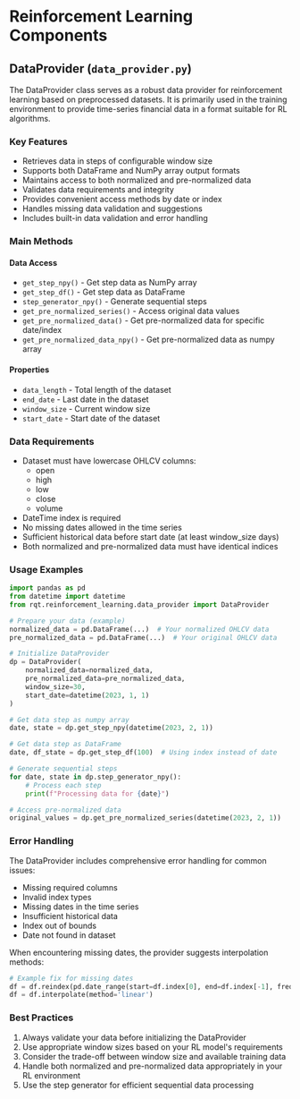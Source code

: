 # Reinforcement Learning Components

## DataProvider (`data_provider.py`)

The DataProvider class serves as a robust data provider for reinforcement learning based on preprocessed datasets. It is primarily used in the training environment to provide time-series financial data in a format suitable for RL algorithms.

### Key Features

- Retrieves data in steps of configurable window size
- Supports both DataFrame and NumPy array output formats
- Maintains access to both normalized and pre-normalized data
- Validates data requirements and integrity
- Provides convenient access methods by date or index
- Handles missing data validation and suggestions
- Includes built-in data validation and error handling

### Main Methods

#### Data Access

- `get_step_npy()` - Get step data as NumPy array
- `get_step_df()` - Get step data as DataFrame  
- `step_generator_npy()` - Generate sequential steps
- `get_pre_normalized_series()` - Access original data values
- `get_pre_normalized_data()` - Get pre-normalized data for specific date/index
- `get_pre_normalized_data_npy()` - Get pre-normalized data as numpy array

#### Properties

- `data_length` - Total length of the dataset
- `end_date` - Last date in the dataset
- `window_size` - Current window size
- `start_date` - Start date of the dataset

### Data Requirements

- Dataset must have lowercase OHLCV columns:
  - open
  - high
  - low
  - close
  - volume
- DateTime index is required
- No missing dates allowed in the time series
- Sufficient historical data before start date (at least window_size days)
- Both normalized and pre-normalized data must have identical indices

### Usage Examples

```python
import pandas as pd
from datetime import datetime
from rqt.reinforcement_learning.data_provider import DataProvider

# Prepare your data (example)
normalized_data = pd.DataFrame(...)  # Your normalized OHLCV data
pre_normalized_data = pd.DataFrame(...)  # Your original OHLCV data

# Initialize DataProvider
dp = DataProvider(
    normalized_data=normalized_data,
    pre_normalized_data=pre_normalized_data,
    window_size=30,
    start_date=datetime(2023, 1, 1)
)

# Get data step as numpy array
date, state = dp.get_step_npy(datetime(2023, 2, 1))

# Get data step as DataFrame
date, df_state = dp.get_step_df(100)  # Using index instead of date

# Generate sequential steps
for date, state in dp.step_generator_npy():
    # Process each step
    print(f"Processing data for {date}")

# Access pre-normalized data
original_values = dp.get_pre_normalized_series(datetime(2023, 2, 1))
```

### Error Handling

The DataProvider includes comprehensive error handling for common issues:

- Missing required columns
- Invalid index types
- Missing dates in the time series
- Insufficient historical data
- Index out of bounds
- Date not found in dataset

When encountering missing dates, the provider suggests interpolation methods:

```python
# Example fix for missing dates
df = df.reindex(pd.date_range(start=df.index[0], end=df.index[-1], freq='D'))
df = df.interpolate(method='linear')
```

### Best Practices

1. Always validate your data before initializing the DataProvider
2. Use appropriate window sizes based on your RL model's requirements
3. Consider the trade-off between window size and available training data
4. Handle both normalized and pre-normalized data appropriately in your RL environment
5. Use the step generator for efficient sequential data processing
